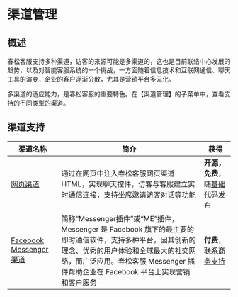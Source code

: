 # 渠道管理

## 概述

春松客服支持多种渠道，访客的来源可能是多渠道的，这也是目前联络中心发展的趋势，以及对智能客服系统的一个挑战，一方面随着信息技术和互联网通信、聊天工具的演变，企业的客户逐渐分散，尤其是营销平台多元化。

多渠道的适应能力，是春松客服的重要特色。在【渠道管理】的子菜单中，查看支持的不同类型的渠道。

<!-- markup:markdown-end -->

## 渠道支持

| 渠道名称                      | 简介                                                                                                          | 获得 |
| ----------------------------- | ------------------------------------------------------------------------------------------------------------- | --- |
| [网页渠道](./webim.html)      | 通过在网页中注入春松客服网页渠道 HTML，实现聊天控件，访客与客服建立实时通信连接，支持坐席邀请访客对话等功能 | **开源，免费**，随[基础代码](https://github.com/chatopera/cskefu)发布 |
| [Facebook Messenger 渠道](./messenger/index.html) | 简称“Messenger插件”或“ME”插件， Messenger 是 Facebook 旗下的最主要的即时通信软件，支持多种平台，因其创新的理念、优秀的用户体验和全球最大的社交网络，而广泛应用。春松客服 Messenger 插件帮助企业在 Facebook 平台上实现营销和客户服务| **付费**，[联系商务支持](https://www.chatopera.com/price.html) |

